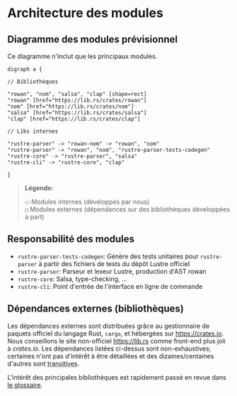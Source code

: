 # Architecture des modules

## Diagramme des modules prévisionnel

Ce diagramme n'inclut que les principaux modules.

```plantuml
digraph a {

// Bibliothèques

"rowan", "nom", "salsa", "clap" [shape=rect]
"rowan" [href="https://lib.rs/crates/rowan"]
"nom" [href="https://lib.rs/crates/nom"]
"salsa" [href="https://lib.rs/crates/salsa"]
"clap" [href="https://lib.rs/crates/clap"]

// Libs internes

"rustre-parser" -> "rowan-nom" -> "rowan", "nom"
"rustre-parser" -> "rowan", "nom", "rustre-parser-tests-codegen"
"rustre-core" -> "rustre-parser", "salsa"
"rustre-cli" -> "rustre-core", "clap"

}
```

> **Légende:**
>
> `⬭` Modules internes (développés par nous) <br/>
> `□` Modules externes (dépendances sur des bibliothèques développées à part)

## Responsabilité des modules

  * `rustre-parser-tests-codegen`: Génère des tests unitaires pour `rustre-parser` à partir des fichiers de tests du dépôt Lustre officiel
  * `rustre-parser`: Parseur et lexeur Lustre, production d'AST rowan
  * `rustre-core`: Salsa, type-checking, ...
  * `rustre-cli`: Point d'entrée de l'interface en ligne de commande

## Dépendances externes (bibliothèques)

Les dépendances externes sont distribuées grâce au gestionnaire de paquets officiel du langage Rust, `cargo`, et hébergées sur <https://crates.io>. Nous conseillons le site non-officiel <https://lib.rs> comme front-end plus joli à _crates.io_. Les dépendances listées ci-dessus sont non-exhaustives; certaines n'ont pas d'intérêt à être détaillées et des dizaines/centaines d'autres sont <abbr title="dépendances d'une dépendance (indirectement dépendantes)">transitives</abbr>.

L'intérêt des principales bibliothèques est rapidement passé en revue dans [le glossaire](../annexes/glossary.md).
